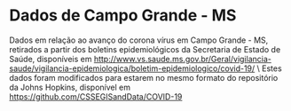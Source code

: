# Dados de Campo Grande - MS
Dados em relação ao avanço do corona vírus em Campo Grande - MS, retirados a partir dos boletins epidemiológicos da Secretaria de Estado de Saúde, disponíveis em http://www.vs.saude.ms.gov.br/Geral/vigilancia-saude/vigilancia-epidemiologica/boletim-epidemiologico/covid-19/ \\
Estes dados foram modificados para estarem no mesmo formato do repositório da Johns Hopkins, disponível em https://github.com/CSSEGISandData/COVID-19
